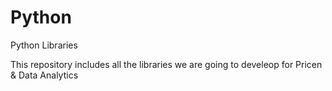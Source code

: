 # Python
Python Libraries

This repository includes all the libraries we are going to develeop for Pricen & Data Analytics
